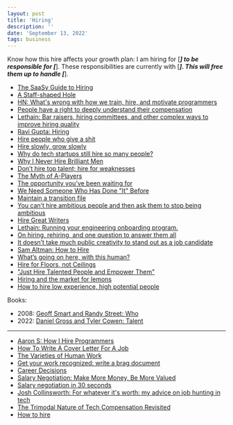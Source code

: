 ```yaml
---
layout: post
title: 'Hiring'
description: ''
date: 'September 13, 2022'
tags: business
---
```


Know how this hire affects your growth plan: I am hiring for [_____] to be responsible for [_____]. These responsibilities are currently with [_____]. This will free them up to handle [_____].

- [The SaaSy Guide to Hiring](https://staysaasy.com/hiring/2022/09/23/saasy-guide-to-hiring-how-to-hire.html)
- [A Staff-shaped Hole](https://squanderingti.me/blog/2022/06/29/a-staff-shaped-hole.html)
- [HN: What's wrong with how we train, hire, and motivate programmers](https://news.ycombinator.com/item?id=32296326)
- [People have a right to deeply understand their compensation](https://critter.blog/2022/08/17/people-have-a-right-to-deeply-understand-their-compensation/)
- [Lethain: Bar raisers, hiring committees, and other complex ways to improve hiring quality](https://lethain.com/bar-raising-hiring-committees-hiring-quality/)
- [Ravi Gupta: Hiring](https://rkg.blog/hiring.php)
- [Hire people who give a shit](https://alexw.substack.com/p/hire)
- [Hire slowly, grow slowly](https://www.jotform.com/blog/hire-slowly-grow-slowly/)
- [Why do tech startups still hire so many people?](https://www.quora.com/Why-do-tech-startups-still-hire-so-many-people-Given-the-well-documented-costs-both-direct-and-indirect-of-increasing-the-size-of-organizations-why-do-so-many-tech-companies-still-grow-so-quickly)
- [Why I Never Hire Brilliant Men](https://en.wikisource.org/wiki/Why_I_Never_Hire_Brilliant_Men)
- [Don’t hire top talent; hire for weaknesses](https://benjiweber.co.uk/blog/2021/04/10/dont-hire-top-talent-hire-for-weaknesses/)
- [The Myth of A-Players](https://talentism.com/the-myth-of-a-players/)
- [The opportunity you’ve been waiting for](https://vanschneider.com/blog/the-opportunity-youve-been-waiting-for/)
- [We Need Someone Who Has Done "It" Before](https://cutlefish.substack.com/p/tbm-1852-we-need-someone-who-has)
- [Maintain a transition file](https://jacobian.org/2022/nov/9/transition-files/)
- [You can’t hire ambitious people and then ask them to stop being ambitious](https://sparktoro.com/blog/you-cant-hire-ambitious-people-and-then-ask-them-to-stop-being-ambitious/)
- [Hire Great Writers](https://37signals.com/podcast/hire-great-writers/)
- [Lethain: Running your engineering onboarding program.](https://lethain.com/engineering-onboarding-programs/)
- [On hiring, rehiring, and one question to answer them all](https://world.hey.com/jason/on-hiring-rehiring-and-one-question-to-answer-them-all-5db97bcb)
- [It doesn’t take much public creativity to stand out as a job candidate](https://simonwillison.net/2021/Jul/17/standing-out/)
- [Sam Altman: How to Hire](https://blog.samaltman.com/how-to-hire)
- [What’s going on here, with this human?](https://grahamduncan.blog/whats-going-on-here/)
- [Hire for Floors, not Ceilings](https://jacobian.org/2023/aug/16/floors-not-ceilings/)
- ["Just Hire Talented People and Empower Them"](https://cutlefish.substack.com/p/tbm-258-just-hire-talented-people)
- [Hiring and the market for lemons](https://danluu.com/hiring-lemons/)
- [How to hire low experience, high potential people](https://worktopia.substack.com/p/how-to-hire-low-experience-high-potential)

Books:
- 2008: [Geoff Smart and Randy Street: Who](https://whothebook.com/)
- 2022: [Daniel Gross and Tyler Cowen: Talent](https://www.econtalk.org/tyler-cowen-on-talent/)

---

- [Aaron S: How I Hire Programmers](http://www.aaronsw.com/weblog/hiring.en)
- [How To Write A Cover Letter For A Job](https://shkspr.mobi/blog/2022/08/how-to-write-a-cover-letter-for-a-job/)
- [The Varieties of Human Work](https://humanisticsystems.com/2016/12/05/the-varieties-of-human-work/)
- [Get your work recognized: write a brag document](https://jvns.ca/blog/brag-documents/)
- [Career Decisions](https://blog.eladgil.com/p/career-decisions)
- [Salary Negotiation: Make More Money, Be More Valued](https://www.kalzumeus.com/2012/01/23/salary-negotiation/)
- [Salary negotiation in 30 seconds](https://critter.blog/2024/01/26/salary-negotiation-in-30-seconds/)
- [Josh Collinsworth: For whatever it's worth: my advice on job hunting in tech](https://joshcollinsworth.com/blog/fwiw)
- [The Trimodal Nature of Tech Compensation Revisited](https://newsletter.pragmaticengineer.com/p/trimodal-nature-of-tech-compensation)
- [How to hire](https://hvpandya.com/how-to-hire)
